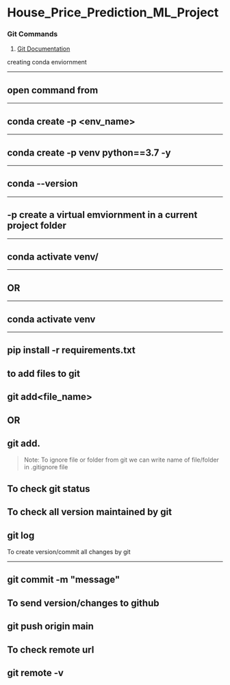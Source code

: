 # House_Price_Prediction_ML_Project


### Git Commands

1. [Git Documentation](https://hit-scm.com/docs/gittutorial)

creating conda enviornment


------
open command from
--------

---
conda create -p <env_name>
---

---
conda create -p venv python==3.7 -y
---

---
conda --version
---


---
-p create a virtual emviornment in a current project folder
---


---
conda activate venv/
---


---
OR
---

---
conda activate venv
---

---
pip install -r requirements.txt
---
      

 to add files to git
 ---
 git add<file_name>
 ---

 OR
 ---
 git add.
 ---

>Note: To ignore file or folder from git we can write name of file/folder in .gitignore file

To check git status
---
To check all version maintained by git
---
git log
---

To create version/commit all changes by git

---
git commit -m "message"
---

To send version/changes to github
---
git push origin main
---

To check remote url
---
git remote -v
---
